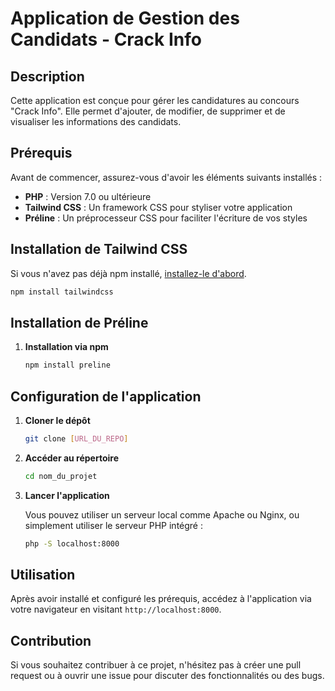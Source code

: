 # Application de Gestion des Candidats - Crack Info

## Description

Cette application est conçue pour gérer les candidatures au concours "Crack Info". Elle permet d'ajouter, de modifier, de supprimer et de visualiser les informations des candidats.

## Prérequis

Avant de commencer, assurez-vous d'avoir les éléments suivants installés :

- **PHP** : Version 7.0 ou ultérieure
- **Tailwind CSS** : Un framework CSS pour styliser votre application
- **Préline** : Un préprocesseur CSS pour faciliter l'écriture de vos styles

## Installation de Tailwind CSS

   Si vous n'avez pas déjà npm installé, [installez-le d'abord](https://www.npmjs.com/get-npm).

   ```bash
   npm install tailwindcss
   ```

## Installation de Préline

1. **Installation via npm**

   ```bash
   npm install preline
   ```
## Configuration de l'application

1. **Cloner le dépôt**

   ```bash
   git clone [URL_DU_REPO]
   ```

2. **Accéder au répertoire**

   ```bash
   cd nom_du_projet
   ```

3. **Lancer l'application**

   Vous pouvez utiliser un serveur local comme Apache ou Nginx, ou simplement utiliser le serveur PHP intégré :

   ```bash
   php -S localhost:8000
   ```

## Utilisation

Après avoir installé et configuré les prérequis, accédez à l'application via votre navigateur en visitant `http://localhost:8000`.

## Contribution

Si vous souhaitez contribuer à ce projet, n'hésitez pas à créer une pull request ou à ouvrir une issue pour discuter des fonctionnalités ou des bugs.
